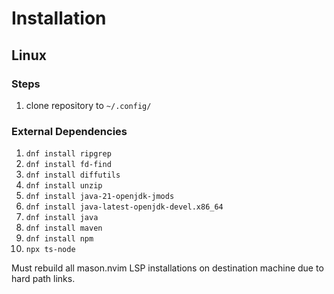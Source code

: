 # Installation

## Linux

### Steps

1. clone repository to `~/.config/`

### External Dependencies

1. `dnf install ripgrep`
2. `dnf install fd-find`
3. `dnf install diffutils`
4. `dnf install unzip`
5. `dnf install java-21-openjdk-jmods`
6. `dnf install java-latest-openjdk-devel.x86_64`
7. `dnf install java`
8. `dnf install maven`
9. `dnf install npm`
10. `npx ts-node`

Must rebuild all mason.nvim LSP installations on destination machine due to hard path links.

